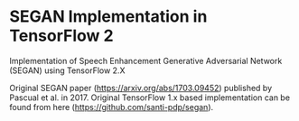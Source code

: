 # SEGAN Implementation in TensorFlow 2
Implementation of Speech Enhancement Generative Adversarial Network (SEGAN) using TensorFlow 2.X

Original SEGAN paper (https://arxiv.org/abs/1703.09452) published by Pascual et al. in 2017. 
Original TensorFlow 1.x based implementation can be found from here (https://github.com/santi-pdp/segan). 




